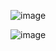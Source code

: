 ![image](https://user-images.githubusercontent.com/64855865/234925444-23675b03-78e3-47c7-83c3-0532390316a3.png)

![image](https://user-images.githubusercontent.com/64855865/234926872-e4fd269a-8290-4e3e-8dd3-7806410fb1b0.png)

